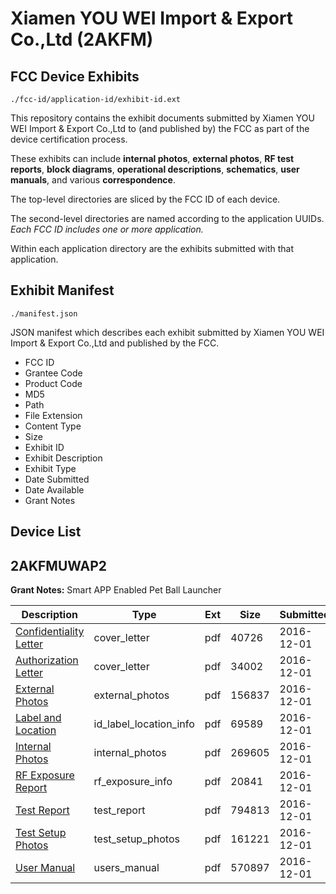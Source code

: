 # Xiamen YOU WEI Import & Export Co.,Ltd (2AKFM)
## FCC Device Exhibits

```
./fcc-id/application-id/exhibit-id.ext
```

This repository contains the exhibit documents submitted by Xiamen YOU WEI Import & Export Co.,Ltd to (and published by) the FCC as part of the device certification process.

These exhibits can include **internal photos**, **external photos**, **RF test reports**, **block diagrams**, **operational descriptions**, **schematics**, **user manuals**, and various **correspondence**.

The top-level directories are sliced by the FCC ID of each device.

The second-level directories are named according to the application UUIDs. *Each FCC ID includes one or more application.*

Within each application directory are the exhibits submitted with that application. 

## Exhibit Manifest

```
./manifest.json
```

JSON manifest which describes each exhibit submitted by Xiamen YOU WEI Import & Export Co.,Ltd and published by the FCC.

- FCC ID
- Grantee Code
- Product Code
- MD5
- Path
- File Extension
- Content Type
- Size
- Exhibit ID
- Exhibit Description
- Exhibit Type
- Date Submitted
- Date Available
- Grant Notes

## Device List
## 2AKFMUWAP2
**Grant Notes:** Smart APP Enabled Pet Ball Launcher

| Description | Type | Ext | Size | Submitted | Available |
| ----------- | ---- | --- | ---- | --------- | --------- |
| [Confidentiality Letter](2AKFMUWAP2/98fc8b152fdcd45b080347b58df57e7b/3215399.pdf) | cover_letter | pdf | 40726 | 2016-12-01 | 2016-12-01 |
| [Authorization Letter](2AKFMUWAP2/98fc8b152fdcd45b080347b58df57e7b/3215400.pdf) | cover_letter | pdf | 34002 | 2016-12-01 | 2016-12-01 |
| [External Photos](2AKFMUWAP2/98fc8b152fdcd45b080347b58df57e7b/3215395.pdf) | external_photos | pdf | 156837 | 2016-12-01 | 2017-05-30 |
| [Label and Location](2AKFMUWAP2/98fc8b152fdcd45b080347b58df57e7b/3215401.pdf) | id_label_location_info | pdf | 69589 | 2016-12-01 | 2016-12-01 |
| [Internal Photos](2AKFMUWAP2/98fc8b152fdcd45b080347b58df57e7b/3215396.pdf) | internal_photos | pdf | 269605 | 2016-12-01 | 2017-05-30 |
| [RF Exposure Report](2AKFMUWAP2/98fc8b152fdcd45b080347b58df57e7b/3215403.pdf) | rf_exposure_info | pdf | 20841 | 2016-12-01 | 2016-12-01 |
| [Test Report](2AKFMUWAP2/98fc8b152fdcd45b080347b58df57e7b/3215402.pdf) | test_report | pdf | 794813 | 2016-12-01 | 2016-12-01 |
| [Test Setup Photos](2AKFMUWAP2/98fc8b152fdcd45b080347b58df57e7b/3215398.pdf) | test_setup_photos | pdf | 161221 | 2016-12-01 | 2017-05-30 |
| [User Manual](2AKFMUWAP2/98fc8b152fdcd45b080347b58df57e7b/3215397.pdf) | users_manual | pdf | 570897 | 2016-12-01 | 2017-05-30 |
